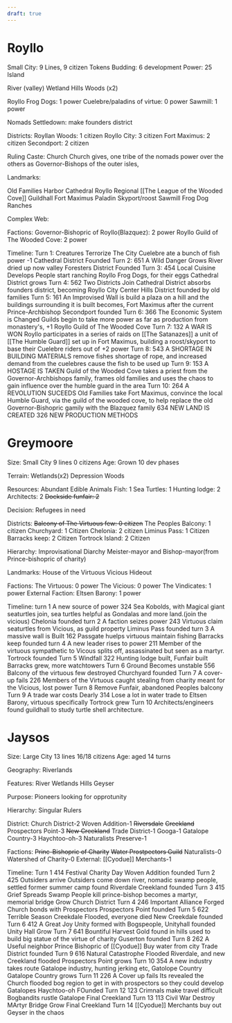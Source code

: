 ```yaml
---
draft: true
---
```

# Royllo

Small City: 9 Lines, 9 citizen Tokens
Budding: 6 development
Power: 25
Island

River (valley)
Wetland
Hills
Woods (x2)


Royllo Frog Dogs: 1 power
Cuelebre/paladins of virtue: 0 power
Sawmill: 1 power

Nomads Settledown: make founders district

Districts: 
Royllan Woods: 1 citizen
Royllo City: 3 citizen
Fort Maximus: 2 citizen
Secondport: 2 citizen

Ruling Caste: Church
Church gives, one tribe of the nomads power over the others as Governor-Bishops of the outer isles,

Landmarks:

Old Families Harbor
Cathedral Royllo
Regional [[The League of the Wooded Cove]] Guildhall
Fort Maximus
Paladin Skyport/roost
Sawmill
Frog Dog Ranches

Complex Web:

Factions:
Governor-Bishopric of Royllo(Blazquez): 2 power
Royllo Guild of The Wooded Cove: 2 power


Timeline:
Turn 1:
Creatures Terrorize The City
Cuelebre ate a bunch of fish power -1
Cathedral District Founded
Turn 2:
651 A Wild Danger Grows
River dried up now valley
Foresters District Founded
Turn 3:
454 Local Cuisine Develops
People start ranching Royllo Frog Dogs, for their eggs
Cathedral District grows
Turn 4:
562 Two Districts Join
Cathedral District absorbs founders district, becoming Royllo City Center
Hills District founded by old families
Turn 5:
161 An Improvised Wall is build
a plaza on a hill and the buildings surrounding it is built becomes, Fort Maximus after the current Prince-Archbishop
Secondport founded
Turn 6:
366 The Economic System is Changed
Guilds begin to take more power as far as production from  monastery's, +1 Royllo Guild of The Wooded Cove
Turn 7:
132  A WAR IS WON
Royllo participates in a series of raids on [[The Satanazes]] a unit of [[The Humble Guard]] set up in Fort Maximus, building a roost/skyport to base their Cuelebre riders out of +2 power
Turn 8:
543 A SHORTAGE IN BUILDING MATERIALS
remove fishes shortage of rope, and increased demand from the cuelebres cause the fish to be used up
Turn 9:
153 A HOSTAGE IS TAKEN
Guild of the Wooded Cove takes a priest from the Governor-Archbishops family, frames old families and uses the chaos to gain influence over the humble guard in the area
Turn 10:
264 A REVOLUTION SUCEEDS
Old Families take Fort Maximus, convince the local Humble Guard, via the guild of the wooded cove, to help replace the old Governor-Bishopric gamily with the Blazquez family
634 NEW LAND IS CREATED
326 NEW PRODUCTION METHODS
# Greymoore
Size: Small City 9 lines 0 citizens
Age: Grown 10 dev phases

Terrain:
Wetlands(x2)
Depression
Woods

Resources: 
Abundant Edible Animals
Fish: 1
Sea Turtles: 1
Hunting lodge: 2
Architects: 2
~~Dockside funfair: 2~~


Decision: Refugees in need

Districts:
~~Balcony of The Virtuous few: 0 citizen~~
The Peoples Balcony: 1 citizen
Churchyard: 1 Citizen
Chelonia: 2 citizen
Liminus Pass: 1 Citizen
Barracks keep: 2 Citizen
Tortrock Island: 2 Citizen


Hierarchy: Improvisational
Diarchy Meister-mayor and Bishop-mayor(from Prince-bishopric of charity)

Landmarks:
House of the Virtuous 
Vicious Hideout



Factions:
The Virtuous: 0 power
The Vicious: 0 power
The Vindicates: 1 power
External Faction:
Eltsen Barony: 1 power

Timeline:
turn 1
A new source of power 324
Sea Kobolds, with Magical giant seaturtles join, sea turtles helpful as Gondalas and more land.(join the vicious)
Chelonia founded
turn 2
A faction seizes power 243
Virtuous claim seaturtles from Vicious, as guild property
Liminus Pass founded
turn 3
A massive wall is Built 162
Passgate huelps virtuous maintain fishing
Barracks keep founded
turn 4
A new leader rises to power 211
Member of the virtuous sympathetic to Vicous splits off, assassinated but seen as a martyr.
Tortrock founded
Turn 5
Windfall 322
Hunting lodge built, Funfair built
Barracks grew, more watchtowers
Turn 6
Ground Becomes unstable 556
Balcony of the virtuous few destroyed
Churchyard founded
Turn 7
A cover-up fails 226
Members of the Virtuous caught stealing from charity meant for the Vicious, lost power
Turn 8
Remove Funfair, abandoned
Peoples balcony
Turn 9
A trade war costs Dearly 314
Lose a lot in water trade to Eltsen Barony, virtuous specifically
Tortrock grew
Turn 10
Architects/engineers found guildhall to study turtle shell architecture.

# Jaysos
Size: Large City 13 lines 16/18 citizens
Age: aged 14 turns

Geography: Riverlands

Features: River
Wetlands
Hills
Geyser

Purpose:
Pioneers looking for opprotunity

Hierarchy:
Singular Rulers

District: 
Church District-2
Woven Addition-1
~~Riversdale~~
~~Creekland~~
Prospectors Point-3
~~New Creekland~~
Trade District-1
Googa-1
Gatalope Country-3
Haychtoo-oh-3
Naturalists Preserve-1

Factions:
~~Princ-Bishopric of Charity~~
~~Water Prostpectors Guild~~
Naturalists-0
Watershed of Charity-0
External:
[[Cyodue]] Merchants-1

Timeline:
Turn 1
414 Festival
Charity Day
Woven Addition founded
Turn 2
425 Outsiders arrive
Outsiders come down river, nomadic swamp people, settled former summer camp found Riverdale
Creekland founded
Turn 3
415 Grief Spreads
Swamp People kill prince-bishop becomes a martyr, memorial bridge
Grow Church District
Turn 4
246 Important Alliance Forged
Church bonds with Prospectors
Prospectors Point founded
Turn 5
622 Terrible Season
Creekdale Flooded, everyone died
New Creekdale founded
Turn 6
412 A Great Joy
Unity formed with Bogspeople, Unityhall founded
Unity Hall Grow
Turn 7
641 Bountiful Harvest
Gold found in hills used to build big statue of the virtue of charity
Guserton founded
Turn 8
262 A Useful neighbor
Prince Bishopric of [[Cyodue]] Buy water from city
Trade District founded
Turn 9
616 Natural Catastrophe
Flooded Riverdale, and new Creekland flooded
Prospectors Point grows
Turn 10
354 A new industry takes route
Gatalope industry, hunting jerking etc, Gatolope Country
Gatalope Country grows
Turn 11
226 A Cover up fails
Its revealed the Church flooded bog region to get in with prospectors so they could develop Gatalopes
Haychtoo-oh FOunded
Turn 12
123 Crimnals make travel difficult
Bogbandits rustle Gatalope
Final Creekland
Turn 13
113 Civil War
Destroy MArtyr Bridge
Grow Final Creekland
Turn 14
[[Cyodue]] Merchants buy out Geyser in the chaos